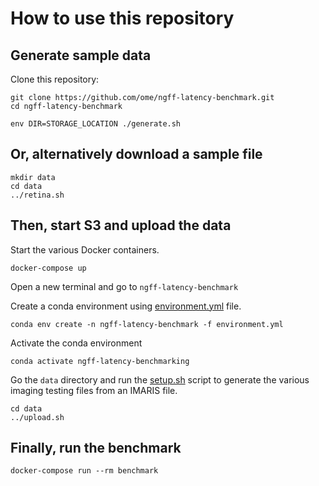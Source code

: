 # How to use this repository


## Generate sample data

Clone this repository:
```
git clone https://github.com/ome/ngff-latency-benchmark.git
cd ngff-latency-benchmark
```

```
env DIR=STORAGE_LOCATION ./generate.sh
```

## Or, alternatively download a sample file

```
mkdir data
cd data
../retina.sh
```


## Then, start S3 and upload the data

Start the various Docker containers.
```
docker-compose up
```

Open a new terminal and go to ``ngff-latency-benchmark``

Create a conda environment using [environment.yml](environment.yml) file.
```
conda env create -n ngff-latency-benchmark -f environment.yml
```
Activate the conda environment 
```
conda activate ngff-latency-benchmarking
```

Go the ``data`` directory and run the [setup.sh](setup.sh) script to generate the various imaging testing files from an IMARIS file.
```
cd data
../upload.sh
```


## Finally, run the benchmark

```
docker-compose run --rm benchmark
```
